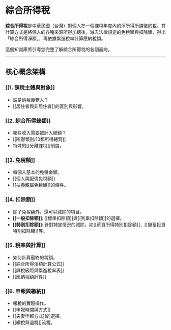 # 綜合所得稅

**綜合所得稅**是中華民國（台灣）對個人在一個課稅年度內的淨所得所課徵的稅。其計算方式是將個人的各種來源所得加總後，減去法律規定的免稅額與扣除額，得出「綜合所得淨額」，再依據累進稅率計算應納稅額。

這個知識庫將引導您完整了解綜合所得稅的各個面向。

---

## 核心概念架構

### [[1. 課稅主體與對象]]
- 誰是納稅義務人？
- [[居住者與非居住者]]的區別與影響。

### [[2. 綜合所得總額]]
- 哪些收入需要被計入總額？
- [[所得類別/10類所得總覽]]
- 特殊的[[分離課稅]]制度。

### [[3. 免稅額]]
- 每個人基本的免稅金額。
- [[個人與配偶免稅額]]
- [[扶養親屬免稅額]]的條件。

### [[4. 扣除額]]
- 除了免稅額外，還可以減除的項目。
- **[[一般扣除額]]**: [[標準扣除額]]與[[列舉扣除額]]的選擇。
- **[[特別扣除額]]**: 針對特定情況的減除，如[[薪資所得特別扣除額]]、[[儲蓄投資特別扣除額]]等。

### [[5. 稅率與計算]]
- 如何計算最終的稅額。
- [[綜合所得淨額計算公式]]
- [[課稅級距與累進稅率表]]
- [[應納稅額計算]]

### [[6. 申報與繳納]]
- 報稅的實際操作。
- [[申報時間與方式]]
- [[夫妻申報方式]]的選擇。
- [[繳稅與退稅]]流程。
